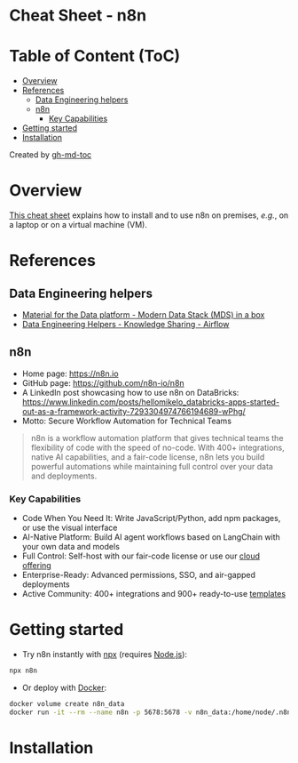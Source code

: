 Cheat Sheet - n8n
=================

# Table of Content (ToC)
* [Overview](#overview)
* [References](#references)
  * [Data Engineering helpers](#data-engineering-helpers)
  * [n8n](#n8n)
    * [Key Capabilities](#key-capabilities)
* [Getting started](#getting-started)
* [Installation](#installation)

Created by [gh-md-toc](https://github.com/ekalinin/github-markdown-toc.go)

# Overview
[This cheat sheet](https://github.com/data-engineering-helpers/ks-cheat-sheets/blob/main/orchestrators/n8n/README.md)
explains how to install and to use n8n on premises, _e.g._, on a laptop
or on a virtual machine (VM).

# References

## Data Engineering helpers
* [Material for the Data platform - Modern Data Stack (MDS) in a box](https://github.com/data-engineering-helpers/mds-in-a-box/blob/main/README.md)
* [Data Engineering Helpers - Knowledge Sharing - Airflow](https://github.com/data-engineering-helpers/ks-cheat-sheets/blob/main/orchestrators/airflow/README.md)

## n8n
* Home page: https://n8n.io
* GitHub page: https://github.com/n8n-io/n8n
* A LinkedIn post showcasing how to use n8n on DataBricks:
  https://www.linkedin.com/posts/hellomikelo_databricks-apps-started-out-as-a-framework-activity-7293304974766194689-wPhg/
* Motto: Secure Workflow Automation for Technical Teams
> n8n is a workflow automation platform that gives technical teams
> the flexibility of code with the speed of no-code. With 400+ integrations,
> native AI capabilities, and a fair-code license, n8n lets you build powerful
> automations while maintaining full control over your data and deployments.

### Key Capabilities
* Code When You Need It: Write JavaScript/Python, add npm packages,
  or use the visual interface
* AI-Native Platform: Build AI agent workflows based on LangChain
  with your own data and models
* Full Control: Self-host with our fair-code license or use our
  [cloud offering](https://app.n8n.cloud/login)
* Enterprise-Ready: Advanced permissions, SSO, and air-gapped deployments
* Active Community: 400+ integrations and 900+ ready-to-use
  [templates](https://n8n.io/workflows)


# Getting started
* Try n8n instantly with [npx](https://docs.n8n.io/hosting/installation/npm/)
  (requires [Node.js](https://nodejs.org/en/)):
```bash
npx n8n
```

* Or deploy with [Docker](https://docs.n8n.io/hosting/installation/docker/):
```bash
docker volume create n8n_data
docker run -it --rm --name n8n -p 5678:5678 -v n8n_data:/home/node/.n8n docker.n8n.io/n8nio/n8n
```

# Installation

